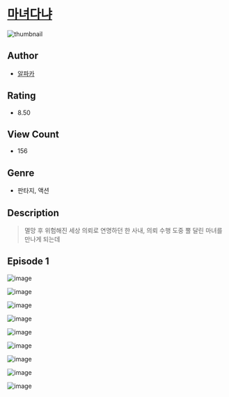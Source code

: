 # [마녀다냐](https://comic.naver.com/challenge/list?titleId=810129)
![thumbnail](https://image-comic.pstatic.net/user_contents_data/challenge_comic/2023/05/23/363804/upload_4135202094165877349_480x623.jpeg)

## Author
- [알파카](https://comic.naver.com/artistTitle?id=363804)

## Rating
- 8.50

## View Count
- 156

## Genre
- 판타지, 액션

## Description
> 멸망 후 위험해진 세상 의뢰로 연명하던 한 사내, 의뢰 수행 도중 뿔 달린 마녀를 만나게 되는데


## Episode 1
![image](https://image-comic.pstatic.net/user_contents_data/challenge_comic/2023/05/24/363804/upload_7003722167413454131.jpeg)

![image](https://image-comic.pstatic.net/user_contents_data/challenge_comic/2023/05/24/363804/upload_3978757871687001700.jpeg)

![image](https://image-comic.pstatic.net/user_contents_data/challenge_comic/2023/05/24/363804/upload_7016947110418605365.jpeg)

![image](https://image-comic.pstatic.net/user_contents_data/challenge_comic/2023/05/24/363804/upload_3631643171720606512.jpeg)

![image](https://image-comic.pstatic.net/user_contents_data/challenge_comic/2023/05/24/363804/upload_3474299755040026721.jpeg)

![image](https://image-comic.pstatic.net/user_contents_data/challenge_comic/2023/05/24/363804/upload_3977301023850062692.jpeg)

![image](https://image-comic.pstatic.net/user_contents_data/challenge_comic/2023/05/24/363804/upload_4134693896321512754.jpeg)

![image](https://image-comic.pstatic.net/user_contents_data/challenge_comic/2023/05/24/363804/upload_3762864563048232549.jpeg)

![image](https://image-comic.pstatic.net/user_contents_data/challenge_comic/2023/05/24/363804/upload_7221067029697094193.jpeg)
